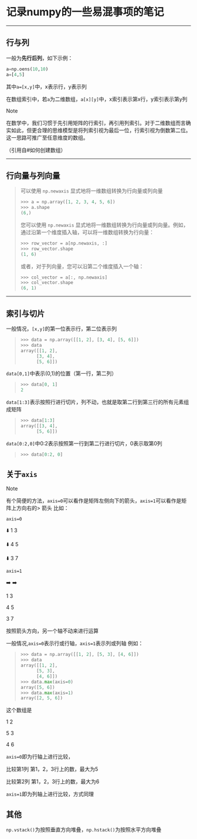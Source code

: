 # 记录numpy的一些易混事项的笔记
---
## 行与列
一般为**先行后列**，如下示例：
```py
a=np.oens(10,10)
a=[4,5]
```
其中`a=[x,y]`中，x表示行，y表示列

在数组索引中，若`a`为二维数组，`a[x][y]`中，x索引表示第x行，y索引表示第y列

> [!NOTE]
> 在数学中，我们习惯于先引用矩阵的行索引，再引用列索引。对于二维数组而言确实如此，但更合理的思维模型是将列索引视为最后一位，行索引视为倒数第二位。这一思路可推广至任意维度的数组。
>
> （引用自#如何创建数组）
---
## 行向量与列向量
> 可以使用 `np.newaxis` 显式地将一维数组转换为行向量或列向量
> ```py
> >>> a = np.array([1, 2, 3, 4, 5, 6])
> >>> a.shape
> (6,)
> ```
> 您可以使用 `np.newaxis` 显式地将一维数组转换为行向量或列向量。例如，通过沿第一个维度插入轴，可以将一维数组转换为行向量：
> ```py
> >>> row_vector = a[np.newaxis, :]
> >>> row_vector.shape
> (1, 6)
> ```
> 或者，对于列向量，您可以沿第二个维度插入一个轴：
> ```py
> >>> col_vector = a[:, np.newaxis]
> >>> col_vector.shape
> (6, 1)
> ```
---
## 索引与切片
一般情况，`[x,y]`的第一位表示行，第二位表示列
> ```py
> >>> data = np.array([[1, 2], [3, 4], [5, 6]])
> >>> data
> array([[1, 2],
>       [3, 4],
>       [5, 6]])
> ```
`data[0,1]`中表示(0,1)的位置（第一行，第二列）
> ```py
> >>> data[0, 1]
> 2
> ```
`data[1:3]`表示按照行进行切片，列不动，也就是取第二行到第三行的所有元素组成矩阵
> ```py
> >>> data[1:3]
> array([[3, 4],
>       [5, 6]])
> ```
`data[0:2,0]`中0:2表示按照第一行到第二行进行切片，0表示取第0列
> ```py
> >>> data[0:2, 0]
> ```
## 关于`axis`
> [!NOTE]
> 有个简便的方法，`axis=0`可以看作是矩阵左侧向下的箭头，`axis=1`可以看作是矩阵上方向右的> 箭头
> 比如：
>
> `axis=0`
>
>  ⬇️ 1 3
> 
>  ⬇️ 4 5
> 
> ⬇️ 3 7
> 
> `axis=1`
>
> ➡️ ➡️
> 
>  1  3
>  
>  4  5
>  
>  3  7
>  
> 按照箭头方向，另一个轴不动来进行运算

一般情况,`axis=0`表示行或行轴，`axis=1`表示列或列轴
例如：
> ```py
> >>> data = np.array([[1, 2], [5, 3], [4, 6]])
> >>> data
> array([[1, 2],
>       [5, 3],
>       [4, 6]])
> >>> data.max(axis=0)
> array([5, 6])
> >>> data.max(axis=1)
> array([2, 5, 6])
> ```
这个数组是

1 2

5 3

4 6

`axis=0`即为行轴上进行比较，

比较第1列 第1，2，3行上的数，最大为5

比较第2列 第1，2，3行上的数，最大为6

`axis=1`即为列轴上进行比较，方式同理

## 其他

`np.vstack()`为按照垂直方向堆叠，`np.hstack()`为按照水平方向堆叠
